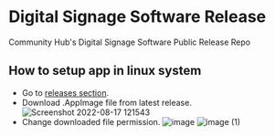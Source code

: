 # Digital Signage Software Release
Community Hub's Digital Signage Software Public Release Repo

## How to setup app in linux system

- Go to [releases section](https://github.com/Community-Hub/ch-dss-releases/releases).
- Download .AppImage file from latest release.
![Screenshot 2022-08-17 121543](https://user-images.githubusercontent.com/101592178/185053185-62d8b647-4072-4876-b52b-74ba241c67bd.png)
- Change downloaded file permission.
![image](https://user-images.githubusercontent.com/101592178/185053719-ce7bfe38-a24d-4ee1-9bee-432832cffae4.png)
![image (1)](https://user-images.githubusercontent.com/101592178/185053737-93e53c5a-4063-43e7-af2d-1ef9fad6c63a.png)

